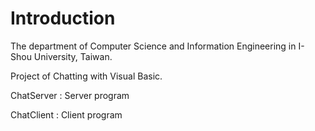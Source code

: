 # Introduction

The department of Computer Science and Information Engineering in I-Shou University, Taiwan.

Project of Chatting with Visual Basic.

ChatServer : Server program

ChatClient : Client program
